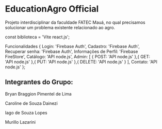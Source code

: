 # EducationAgro Official

Projeto interdisciplinar da faculdade FATEC Mauá, no qual precisamos solucionar um problema existente relacionado ao agro.

const biblioteca = 'Vite react.js';

Funcionalidades {
Login: 'Firebase Auth',
Cadastro: 'Firebase Auth',
Recuperar senha: 'Firebase Auth',
Informações de Perfil: 'Firebase FireStore',
Catálogo: 'API node.js',
Admin: [
  {
    POST: 'API node.js'
  },{
    GET: 'API node.js'
  },{
    PUT: 'API node.js'
  },{
    DELETE: 'API node.js'
  }
],
Contato: 'API node.js'
};

## Integrantes do Grupo:

Bryan Braggion Pimentel de Lima

Caroline de Souza Dainezi

Iago de Souza Lopes

Murillo Lazarini
